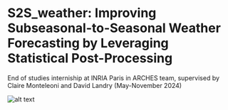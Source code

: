 # S2S_weather: Improving Subseasonal-to-Seasonal Weather Forecasting by Leveraging Statistical Post-Processing
End of studies interniship at INRIA Paris in ARCHES team, supervised by Claire Monteleoni and David Landry (May-November 2024)

![alt text](https://github.com/mayajanvier/S2S_weather/main/crpss_temp_14.png)
